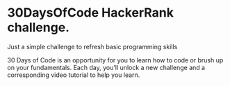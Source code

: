# 30DaysOfCode HackerRank challenge.

Just a simple challenge to refresh basic programming skills

30 Days of Code is an opportunity for you to learn how to code or brush up on your fundamentals.
Each day, you'll unlock a new challenge and a corresponding video tutorial to help you learn.

